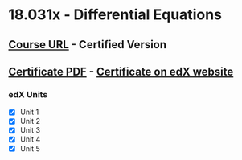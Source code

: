 # 18.031x - Differential Equations

## [Course URL](https://learning.edx.org/course/course-v1:MITx+18.031x+2T2021/home) - Certified Version
## [Certificate PDF](https://github.com/Erfan-Online/MIT-18.03/raw/main/Certificate.pdf) - [Certificate on edX website](https://courses.edx.org/certificates/4b1b385cd01f438f9cf46be6f2c81abd)

### edX Units
- [x] Unit 1
- [x] Unit 2
- [x] Unit 3
- [x] Unit 4
- [x] Unit 5
